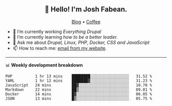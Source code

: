 <h2 align="center">👋 Hello! I'm Josh Fabean.</h2>
<p align="center">
  <a href="https://joshfabean.com">Blog</a> •
  <a href="https://www.buymeacoffee.com/LSxne6Yr4">Coffee</a>
</p>

- 🔭 I’m currently working *Everything Drupal*
- 🌱 I’m currently learning *how to be a better leader.*
- 💬 Ask me about *Drupal, Linux, PHP, Docker, CSS and JavaScript*
- 📫 How to reach me: [email from my website](https://joshfabean.com).

-------

📊 **Weekly development breakdown**
<!--START_SECTION:waka-->

```text
PHP          1 hr 13 mins    ████████░░░░░░░░░░░░░░░░░   31.52 %
YAML         1 hr 12 mins    ███████▓░░░░░░░░░░░░░░░░░   31.23 %
JavaScript   24 mins         ██▓░░░░░░░░░░░░░░░░░░░░░░   10.70 %
Markdown     22 mins         ██▒░░░░░░░░░░░░░░░░░░░░░░   09.81 %
Docker       14 mins         █▓░░░░░░░░░░░░░░░░░░░░░░░   06.05 %
JSON         13 mins         █▒░░░░░░░░░░░░░░░░░░░░░░░   05.75 %
```

<!--END_SECTION:waka-->

<!--
**fabean/fabean** is a ✨ _special_ ✨ repository because its `README.md` (this file) appears on your GitHub profile.

Here are some ideas to get you started:

- 🔭 I’m currently working on ...
- 🌱 I’m currently learning ...
- 👯 I’m looking to collaborate on ...
- 🤔 I’m looking for help with ...
- 💬 Ask me about ...
- 📫 How to reach me: ...
- 😄 Pronouns: ...
- ⚡ Fun fact: ...
-->
